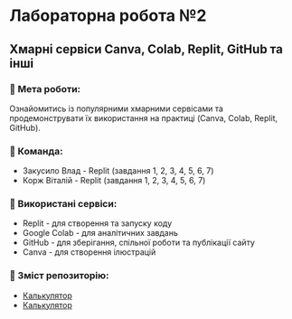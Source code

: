 # Лабораторна робота №2  
## Хмарні сервіси Canva, Colab, Replit, GitHub та інші  

### 🎯 Мета роботи:
Ознайомитись із популярними хмарними сервісами та продемонструвати їх використання на практиці (Canva, Colab, Replit, GitHub).  

### 👥 Команда:
- Закусило Влад - Replit (завдання 1, 2, 3, 4, 5, 6, 7)
- Корж Віталій - Replit (завдання 1, 2, 3, 4, 5, 6, 7)

### 🧰 Використані сервіси:
- Replit - для створення та запуску коду  
- Google Colab - для аналітичних завдань  
- GitHub - для зберігання, спільної роботи та публікації сайту  
- Canva - для створення ілюстрацій  

### 📂 Зміст репозиторію:
- [Калькулятор](https://replit.com/@63945718d/Calculator#main.py
)
- [Калькулятор](https://replit.com/@hhxnfuncfu491/chatbotproject?v=1#main.
)
